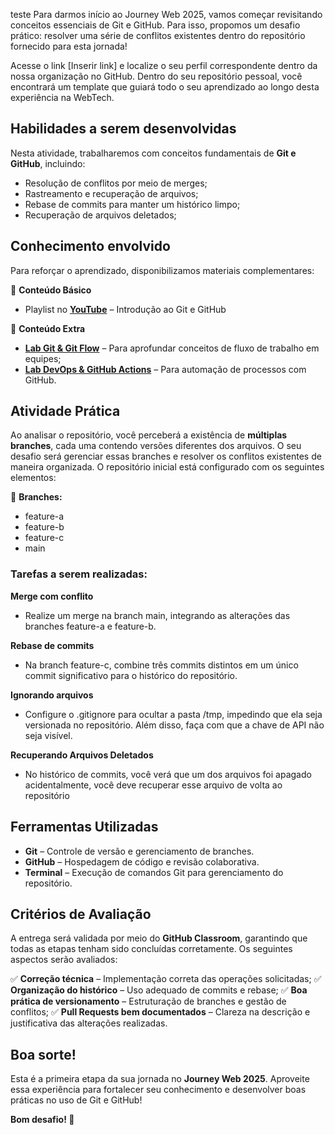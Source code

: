 teste
Para darmos início ao Journey Web 2025, vamos começar revisitando conceitos essenciais de Git e GitHub. Para isso, propomos um desafio prático: resolver uma série de conflitos existentes dentro do repositório fornecido para esta jornada!

Acesse o link [Inserir link] e localize o seu perfil correspondente dentro da nossa organização no GitHub. Dentro do seu repositório pessoal, você encontrará um template que guiará todo o seu aprendizado ao longo desta experiência na WebTech.

## **Habilidades a serem ﻿desenvolvidas**

Nesta atividade, trabalharemos com conceitos fundamentais de **Git e GitHub**, incluindo:

- Resolução de conflitos por meio de merges;
- Rastreamento e recuperação de arquivos;
- Rebase de commits para manter um histórico limpo;
- Recuperação de arquivos deletados;

## **Conhecimento envolvido**

Para reforçar o aprendizado, disponibilizamos materiais complementares:

📌 **Conteúdo Básico**

- Playlist no [**YouTube**](https://www.youtube.com/watch?v=8ZoGnTuaDoI&list=PL1gdHPtv45McbxgtmnprKKYNB6x3HmziH) – Introdução ao Git e GitHub

📌 **Conteúdo Extra**

- [**Lab Git & Git Flow**](https://github.com/webtech-network/lab-git-gitflow) – Para aprofundar conceitos de fluxo de trabalho em equipes;
- [**Lab DevOps & GitHub Actions**](https://github.com/webtech-network/lab-devops-github-actions) – Para automação de processos com GitHub.

## **Atividade Prática**

Ao analisar o repositório, você perceberá a existência de **múltiplas branches**, cada uma contendo versões diferentes dos arquivos. O seu desafio será gerenciar essas branches e resolver os conflitos existentes de maneira organizada. O repositório inicial está configurado com os seguintes elementos:

📌 **Branches:**

- feature-a
- feature-b
- feature-c
- main
### **Tarefas a serem realizadas:**

**Merge com conflito**

- Realize um merge na branch main, integrando as alterações das branches feature-a e feature-b.  

**Rebase de commits**

- Na branch feature-c, combine três commits distintos em um único commit significativo para o histórico do repositório.

**Ignorando arquivos**

- Configure o .gitignore para ocultar a pasta /tmp, impedindo que ela seja versionada no repositório. Além disso, faça com que a chave de API não seja visível.

**Recuperando Arquivos Deletados**

- No histórico de commits, você verá que um dos arquivos foi apagado acidentalmente, você deve recuperar esse arquivo de volta ao repositório

## **Ferramentas Utilizadas**

- **Git** – Controle de versão e gerenciamento de branches.
- **GitHub** – Hospedagem de código e revisão colaborativa.
- **Terminal** – Execução de comandos Git para gerenciamento do repositório.

## **Critérios de ﻿Avaliação**

A entrega será validada por meio do **GitHub Classroom**, garantindo que todas as etapas tenham sido concluídas corretamente. Os seguintes aspectos serão avaliados:

✅ **Correção técnica** – Implementação correta das operações solicitadas;
✅ **Organização do histórico** – Uso adequado de commits e rebase; 
✅ **Boa prática de versionamento** – Estruturação de branches e gestão de conflitos; 
✅ **Pull Requests bem documentados** – Clareza na descrição e justificativa das alterações realizadas.

## **Boa sorte!**

Esta é a primeira etapa da sua jornada no **Journey Web 2025**. Aproveite essa experiência para fortalecer seu conhecimento e desenvolver boas práticas no uso de Git e GitHub!

**Bom desafio! 🚀**
  
